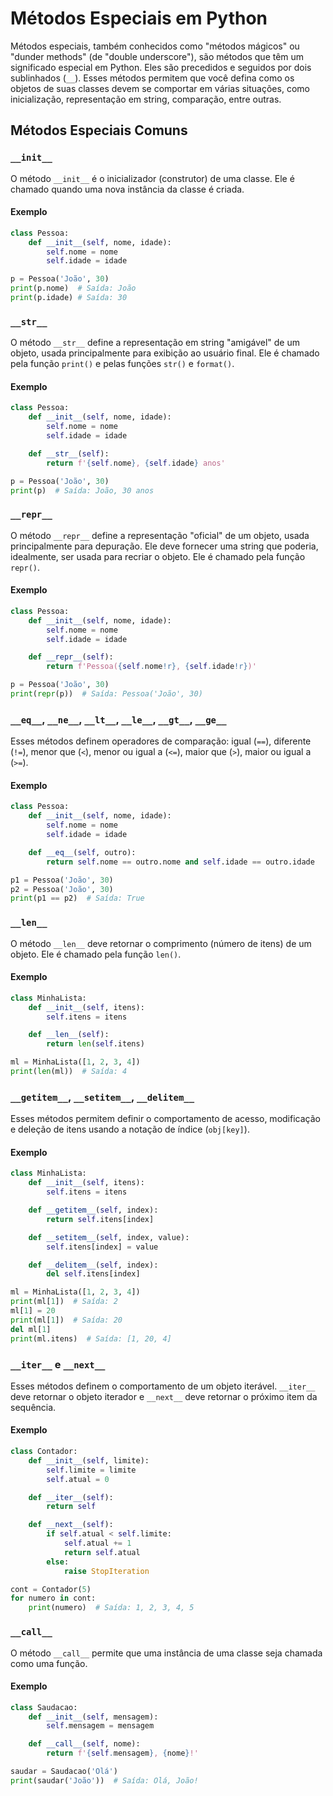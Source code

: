 # Métodos Especiais em Python

Métodos especiais, também conhecidos como "métodos mágicos" ou "dunder methods" (de "double underscore"), são métodos que têm um significado especial em Python. Eles são precedidos e seguidos por dois sublinhados (`__`). Esses métodos permitem que você defina como os objetos de suas classes devem se comportar em várias situações, como inicialização, representação em string, comparação, entre outras. 

## Métodos Especiais Comuns

### `__init__`

O método `__init__` é o inicializador (construtor) de uma classe. Ele é chamado quando uma nova instância da classe é criada.

#### Exemplo

```python
class Pessoa:
    def __init__(self, nome, idade):
        self.nome = nome
        self.idade = idade

p = Pessoa('João', 30)
print(p.nome)  # Saída: João
print(p.idade) # Saída: 30
```

### `__str__`

O método `__str__` define a representação em string "amigável" de um objeto, usada principalmente para exibição ao usuário final. Ele é chamado pela função `print()` e pelas funções `str()` e `format()`.

#### Exemplo

```python
class Pessoa:
    def __init__(self, nome, idade):
        self.nome = nome
        self.idade = idade

    def __str__(self):
        return f'{self.nome}, {self.idade} anos'

p = Pessoa('João', 30)
print(p)  # Saída: João, 30 anos
```

### `__repr__`

O método `__repr__` define a representação "oficial" de um objeto, usada principalmente para depuração. Ele deve fornecer uma string que poderia, idealmente, ser usada para recriar o objeto. Ele é chamado pela função `repr()`.

#### Exemplo

```python
class Pessoa:
    def __init__(self, nome, idade):
        self.nome = nome
        self.idade = idade

    def __repr__(self):
        return f'Pessoa({self.nome!r}, {self.idade!r})'

p = Pessoa('João', 30)
print(repr(p))  # Saída: Pessoa('João', 30)
```

### `__eq__`, `__ne__`, `__lt__`, `__le__`, `__gt__`, `__ge__`

Esses métodos definem operadores de comparação: igual (`==`), diferente (`!=`), menor que (`<`), menor ou igual a (`<=`), maior que (`>`), maior ou igual a (`>=`).

#### Exemplo

```python
class Pessoa:
    def __init__(self, nome, idade):
        self.nome = nome
        self.idade = idade

    def __eq__(self, outro):
        return self.nome == outro.nome and self.idade == outro.idade

p1 = Pessoa('João', 30)
p2 = Pessoa('João', 30)
print(p1 == p2)  # Saída: True
```

### `__len__`

O método `__len__` deve retornar o comprimento (número de itens) de um objeto. Ele é chamado pela função `len()`.

#### Exemplo

```python
class MinhaLista:
    def __init__(self, itens):
        self.itens = itens

    def __len__(self):
        return len(self.itens)

ml = MinhaLista([1, 2, 3, 4])
print(len(ml))  # Saída: 4
```

### `__getitem__`, `__setitem__`, `__delitem__`

Esses métodos permitem definir o comportamento de acesso, modificação e deleção de itens usando a notação de índice (`obj[key]`).

#### Exemplo

```python
class MinhaLista:
    def __init__(self, itens):
        self.itens = itens

    def __getitem__(self, index):
        return self.itens[index]

    def __setitem__(self, index, value):
        self.itens[index] = value

    def __delitem__(self, index):
        del self.itens[index]

ml = MinhaLista([1, 2, 3, 4])
print(ml[1])  # Saída: 2
ml[1] = 20
print(ml[1])  # Saída: 20
del ml[1]
print(ml.itens)  # Saída: [1, 20, 4]
```

### `__iter__` e `__next__`

Esses métodos definem o comportamento de um objeto iterável. `__iter__` deve retornar o objeto iterador e `__next__` deve retornar o próximo item da sequência.

#### Exemplo

```python
class Contador:
    def __init__(self, limite):
        self.limite = limite
        self.atual = 0

    def __iter__(self):
        return self

    def __next__(self):
        if self.atual < self.limite:
            self.atual += 1
            return self.atual
        else:
            raise StopIteration

cont = Contador(5)
for numero in cont:
    print(numero)  # Saída: 1, 2, 3, 4, 5
```

### `__call__`

O método `__call__` permite que uma instância de uma classe seja chamada como uma função.

#### Exemplo

```python
class Saudacao:
    def __init__(self, mensagem):
        self.mensagem = mensagem

    def __call__(self, nome):
        return f'{self.mensagem}, {nome}!'

saudar = Saudacao('Olá')
print(saudar('João'))  # Saída: Olá, João!
```
